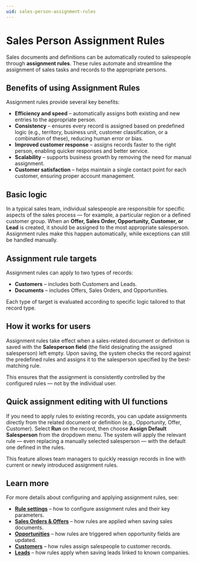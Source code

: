 ```yaml
---
uid: sales-person-assignment-rules
---
```


# Sales Person Assignment Rules

Sales documents and definitions can be automatically routed to salespeople through **assignment rules**. These rules automate and streamline the assignment of sales tasks and records to the appropriate persons.


## Benefits of using Assignment Rules
Assignment rules provide several key benefits:

- **Efficiency and speed** – automatically assigns both existing and new entries to the appropriate person.  
- **Consistency** – ensures every record is assigned based on predefined logic (e.g., territory, business unit, customer classification, or a combination of these), reducing human error or bias.  
- **Improved customer response** – assigns records faster to the right person, enabling quicker responses and better service.  
- **Scalability** – supports business growth by removing the need for manual assignment.  
- **Customer satisfaction** – helps maintain a single contact point for each customer, ensuring proper account management.  


## Basic logic
In a typical sales team, individual salespeople are responsible for specific aspects of the sales process — for example, a particular region or a defined customer group. When an **Offer, Sales Order, Opportunity, Customer, or Lead** is created, it should be assigned to the most appropriate salesperson. Assignment rules make this happen automatically, while exceptions can still be handled manually.

## Assignment rule targets
Assignment rules can apply to two types of records:

- **Customers** – includes both Customers and Leads.  
- **Documents** – includes Offers, Sales Orders, and Opportunities.  

Each type of target is evaluated according to specific logic tailored to that record type.


## How it works for users
Assignment rules take effect when a sales-related document or definition is saved with the **Salesperson field** (the field designating the assigned salesperson) left empty. Upon saving, the system checks the record against the predefined rules and assigns it to the salesperson specified by the best-matching rule.

This ensures that the assignment is consistently controlled by the configured rules — not by the individual user.


## Quick assignment editing with UI functions
If you need to apply rules to existing records, you can update assignments directly from the related document or definition (e.g., Opportunity, Offer, Customer). Select **Run** on the record, then choose **Assign Default Salesperson** from the dropdown menu. The system will apply the relevant rule — even replacing a manually selected salesperson — with the default one defined in the rules.  

This feature allows team managers to quickly reassign records in line with current or newly introduced assignment rules.


## Learn more
For more details about configuring and applying assignment rules, see:

- [**Rule settings**](./Rule-Settings.md) – how to configure assignment rules and their key parameters.  
- [**Sales Orders & Offers**](./Sales-Orders-Offers.md) – how rules are applied when saving sales documents.  
- [**Opportunities**](./Opportunities.md) – how rules are triggered when opportunity fields are updated.  
- [**Customers**](./Customers.md) – how rules assign salespeople to customer records.  
- [**Leads**](./Leads.md) – how rules apply when saving leads linked to known companies.  
